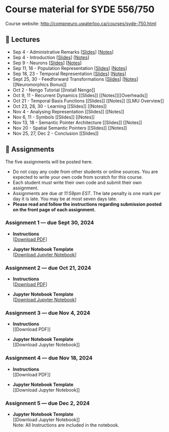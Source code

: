 # Course material for SYDE 556/750

Course website: http://compneuro.uwaterloo.ca/courses/syde-750.html

## 🎒 Lectures

- Sep 4 - Administrative Remarks [[Slides](https://github.com/celiasmith/syde556-f24/raw/master/lectures/lecture_00/syde556_lecture_00_slides_distr.pdf)] [[Notes](https://github.com/celiasmith/syde556-f24/raw/master/lectures/lecture_00/syde556_lecture_00_notes.pdf)]
- Sep 4 - Introduction [[Slides](https://github.com/celiasmith/syde556-f24/raw/master/lectures/lecture_01/syde556_lecture_01_slides_distr.pdf)] [[Notes](https://github.com/celiasmith/syde556-f24/raw/master/lectures/lecture_01/syde556_lecture_01_notes.pdf)]
- Sep 9 - Neurons [[Slides](https://github.com/celiasmith/syde556-f24/raw/master/lectures/lecture_02/syde556_lecture_02_slides_distr.pdf)] [[Notes](https://github.com/celiasmith/syde556-f24/raw/master/lectures/lecture_02/syde556_lecture_02_notes.pdf)] 
- Sep 11, 16 - Population Representation [[Slides](https://github.com/celiasmith/syde556-f24/raw/master/lectures/lecture_03/syde556_lecture_03_slides_distr.pdf)] [[Notes](https://github.com/celiasmith/syde556-f24/raw/master/lectures/lecture_03/syde556_lecture_03_notes.pdf)] 
- Sep 18, 23 - Temporal Representation [[Slides](https://github.com/celiasmith/syde556-f24/raw/master/lectures/lecture_04/syde556_lecture_04_slides_distr.pdf)] [[Notes](https://github.com/celiasmith/syde556-f24/raw/master/lectures/lecture_04/syde556_lecture_04_notes.pdf)]
- Sept 25, 30 - Feedforward Transformations [[Slides](https://github.com/celiasmith/syde556-f24/raw/master/lectures/lecture_05/syde556_lecture_05_slides_distr.pdf)] [[Notes](https://github.com/celiasmith/syde556-f24/raw/master/lectures/lecture_05/syde556_lecture_05_notes.pdf)][[Neuromorphics Bonus]<!--(https://github.com/celiasmith/syde556-f24/raw/master/lectures/lecture_05/neuromorphics_intro_2022.pdf)-->]
- Oct 2 - Nengo Tutorial [[Install Nengo]<!--(https://www.nengo.ai/getting-started/)-->]
- Oct 9, 11 - Recurrent Dynamics [[Slides]<!--(https://github.com/celiasmith/syde556-f24/raw/master/lectures/lecture_06/syde556_lecture_06_slides_distr.pdf)-->] [[Notes]<!--(https://github.com/celiasmith/syde556-f24/raw/master/lectures/lecture_06/syde556_lecture_06_notes.pdf)-->][[Overheads]<!--(https://github.com/celiasmith/syde556-f24/raw/master/notes/Lecture_6.pdf)-->]
- Oct 21 - Temporal Basis Functions [[Slides]<!--(https://github.com/celiasmith/syde556-f24/raw/master/lectures/lecture_07/syde556_lecture_07_slides_distr.pdf)-->] [[Notes]<!--(https://github.com/celiasmith/syde556-f24/raw/master/lectures/lecture_07/syde556_lecture_07_notes.pdf)-->] [[LMU Overview]<!--(https://github.com/celiasmith/syde556-f24/raw/master/lectures/lecture_07/LMU%20Overview%20for%20SYDE%20556.pdf)-->]
- Oct 23, 28, 30 - Learning [[Slides]<!--(https://github.com/celiasmith/syde556-f24/raw/master/lectures/lecture_08/syde556_lecture_08_slides_distr.pdf)-->] [[Notes]<!--(https://github.com/celiasmith/syde556-f24/raw/master/lectures/lecture_08/syde556_lecture_08_notes.pdf)-->]
- Nov 4 - Analysing Representation [[Slides]<!--(https://github.com/celiasmith/syde556-f24/raw/master/lectures/lecture_09/syde556_lecture_09_slides_distr.pdf)-->] [[Notes]<!--(https://github.com/celiasmith/syde556-f24/raw/master/lectures/lecture_09/syde556_lecture_09_notes.pdf)-->]
- Nov 6, 11 - Symbols [[Slides]<!--(https://github.com/celiasmith/syde556-f24/raw/master/lectures/lecture_10/syde556_lecture_10_slides_distr.pdf)-->] [[Notes]<!--(https://github.com/celiasmith/syde556-f24/raw/master/lectures/lecture_10/syde556_lecture_10_notes.pdf)-->]
- Nov 13, 18 - Semantic Pointer Architecture [[Slides]<!--(https://github.com/celiasmith/syde556-f24/raw/master/lectures/lecture_11/syde556_lecture_11_slides_distr.pdf)-->] [[Notes]<!--(https://github.com/celiasmith/syde556-f24/raw/master/lectures/lecture_11/syde556_lecture_11_notes.pdf)-->]
- Nov 20 - Spatial Semantic Pointers [[Slides]<!--(https://github.com/celiasmith/syde556-f24/raw/master/lectures/lecture_14/syde556_lecture_14_slides.pdf)-->] [[Notes]<!--(https://github.com/celiasmith/syde556-f24/raw/master/lectures/lecture_14/syde556_lecture_14_notes.pdf)-->]
- Nov 25, 27, Dec 2 - Conclusion [[Slides]<!--(https://github.com/celiasmith/syde556-f24/raw/master/lectures/lecture_14/syde556_lecture_13_slides.pdf)-->]

## 📝 Assignments

The five assignments will be posted here.

 * Do not copy any code from other students or online sources.  You are expected to write your own code from scratch for this course.
 * Each student must write their own code and submit their own assignment.
 * Assignments are due _at 11:59pm EST_.  The late penalty is one mark per day it is late. You may be at most seven days late.
 * **Please read and follow the instructions regarding submission posted on the front page of each assignment.**
 
### Assignment 1 ― due Sept 30, 2024

-   **Instructions**  
  [[Download PDF](https://github.com/celiasmith/syde556-f24/raw/master/assignments/assignment_01/syde556_assignment_01.pdf)]

-   **Jupyter Notebook Template**  
  [[Download Jupyter Notebook](https://github.com/celiasmith/syde556-f24/raw/master/assignments/assignment_01/syde556_assignment_01_template.ipynb)]


### Assignment 2 ― due Oct 21, 2024

-   **Instructions**  
  [[Download PDF](https://github.com/celiasmith/syde556-f24/raw/master/assignments/assignment_02/syde556_assignment_02.pdf)]

-   **Jupyter Notebook Template**  
  [[Download Jupyter Notebook](https://github.com/celiasmith/syde556-f24/raw/master/assignments/assignment_02/syde556_assignment_02_template.ipynb)]

### Assignment 3 ― due Nov 4, 2024

-   **Instructions**  
  [[Download PDF]<!--(https://github.com/celiasmith/syde556-f24/raw/master/assignments/assignment_03/syde556_assignment_03.pdf)-->]

-   **Jupyter Notebook Template**  
  [[Download Jupyter Notebook]<!--(https://github.com/celiasmith/syde556-f24/raw/master/assignments/assignment_03/syde556_assignment_03_template.ipynb)-->]

### Assignment 4 ― due Nov 18, 2024

-   **Instructions**  
  [[Download PDF]<!--(https://github.com/celiasmith/syde556-f24/raaw/master/assignments/assignment_04/syde556_assignment_04.pdf)-->]

-   **Jupyter Notebook Template**  
  [[Download Jupyter Notebook]<!--(https://github.com/celiasmith/syde556-f24/raw/master/assignments/assignment_04/syde556_assignment_04_template.ipynb)-->]

### Assignment 5 ― due Dec 2, 2024

-   **Jupyter Notebook Template**  
  [[Download Jupyter Notebook]<!--(https://github.com/celiasmith/syde556-f24/raw/master/assignments/assignment_05/syde556_assignment_05_template.ipynb)-->]
  <br>Note: All Instructions are included in the notebook.
 
